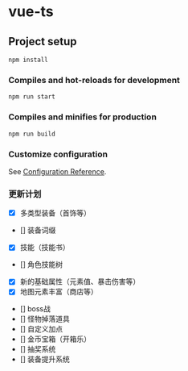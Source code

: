 # vue-ts

## Project setup
```
npm install
```

### Compiles and hot-reloads for development
```
npm run start
```

### Compiles and minifies for production
```
npm run build
```

### Customize configuration
See [Configuration Reference](https://cli.vuejs.org/config/).

### 更新计划
- [x] 多类型装备（首饰等）
- [] 装备词缀
- [x] 技能（技能书）
- [] 角色技能树
- [x] 新的基础属性（元素值、暴击伤害等）
- [x] 地图元素丰富（商店等）
- [] boss战
- [] 怪物掉落道具
- [] 自定义加点
- [] 金币宝箱（开箱乐）
- [] 抽奖系统
- [] 装备提升系统
